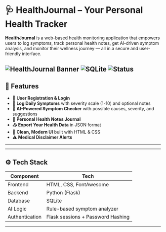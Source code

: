 # 🩺 HealthJournal – Your Personal Health Tracker

**HealthJournal** is a web-based health monitoring application that empowers users to log symptoms, track personal health notes, get AI-driven symptom analysis, and monitor their wellness journey — all in a secure and user-friendly interface.

![HealthJournal Banner](https://img.shields.io/badge/Flask-App-blue?style=flat&logo=flask)
![SQLite](https://img.shields.io/badge/Database-SQLite-lightgrey?logo=sqlite)
![Status](https://img.shields.io/badge/Status-Project%20Complete-brightgreen)
---

## 🚀 Features

- 🔐 **User Registration & Login**
- 📝 **Log Daily Symptoms** with severity scale (1-10) and optional notes
- 🤖 **AI-Powered Symptom Checker** with possible causes, severity, and suggestions
- 📓 **Personal Health Notes Journal**
- 📤 **Export Your Health Data** in JSON format
- 🧠 **Clean, Modern UI** built with HTML & CSS
- ⚠️ **Medical Disclaimer Alerts**

---
---

## ⚙️ Tech Stack

| Component     | Tech               |
|---------------|--------------------|
| Frontend      | HTML, CSS, FontAwesome |
| Backend       | Python (Flask)     |
| Database      | SQLite             |
| AI Logic      | Rule-based symptom analyzer |
| Authentication | Flask sessions + Password Hashing |

---
